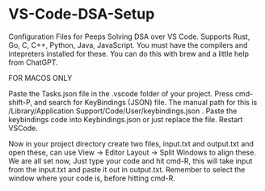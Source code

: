 # VS-Code-DSA-Setup
Configuration Files for Peeps Solving DSA over VS Code. 
Supports Rust, Go, C, C++, Python, Java, JavaScript. 
You must have the compilers and intepreters installed for these. 
You can do this with brew and a little help from ChatGPT. 

FOR MACOS ONLY 

Paste the Tasks.json file in the .vscode folder of your project. 
Press cmd-shift-P, and search for KeyBindings (JSON) file. The manual path for this is /Library/Application Support/Code/User/keybindings.json . 
Paste the keybindings code into Keybindings.json or just replace the file. 
Restart VSCode. 

Now in your project directory create two files, 
input.txt and output.txt 
and open these, can use View -> Editor Layout -> Split Windows to align these. 
We are all set now, Just type your code and hit cmd-R, this will take input from the input.txt and paste it out in output.txt. 
Remember to select the window where your code is, before hitting cmd-R. 
